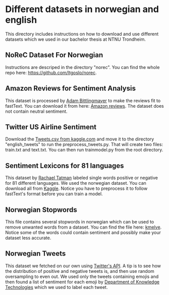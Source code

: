 # Different datasets in norwegian and english
This directory includes instructions on how to download and use different datasets which we used in our bachelor thesis at NTNU Trondheim.

## NoReC Dataset For Norwegian
Instructions are descriped in the directory "norec". 
You can find the whole repo here: https://github.com/ltgoslo/norec.

## Amazon Reviews for Sentiment Analysis
This dataset is processed by [Adam Bittlingmayer](https://www.kaggle.com/bittlingmayer) to make the reviews fit to fastText. You can download it from here: [Amazon reviews](https://www.kaggle.com/bittlingmayer/amazonreviews). The dataset does not contain neutral sentiment.

## Twitter US Airline Sentiment
Download the [Tweets.csv from kaggle.com](https://www.kaggle.com/crowdflower/twitter-airline-sentiment) and move it to the directory "english_tweets" to run the preprocess_tweets.py. That will create two files: train.txt and text.txt. You can then run trainmodel.py from the root directory.

## Sentiment Lexicons for 81 languages
This dataset by [Rachael Tatman](https://www.kaggle.com/rtatman) labeled single words positive or negative for 81 different languages. We used the norwegian dataset. You can download all from [Kaggle](https://www.kaggle.com/rtatman/sentiment-lexicons-for-81-languages). Notice you have to preprocess it to follow fastText's format before you can train a model. 

## Norwegian Stopwords
This file contains several stopwords in norwegian which can be used to remove unwanted words from a dataset. You can find the file here: [kmelve]( https://gist.github.com/kmelve/8869818). Notice some of the words could contain sentiment and possibly make your dataset less accurate.

## Norwegian Tweets
This dataset we fetched on our own using [Twitter's API](https://developer.twitter.com). A tip is to see how the distribution of positive and negative tweets is, and then use random oversampling to even out. We used only the tweets containing emojis and then found a list of sentiment for each emoji by [Department of Knowledge Technologies](http://kt.ijs.si/data/Emoji_sentiment_ranking/) which we used to label each tweet. 